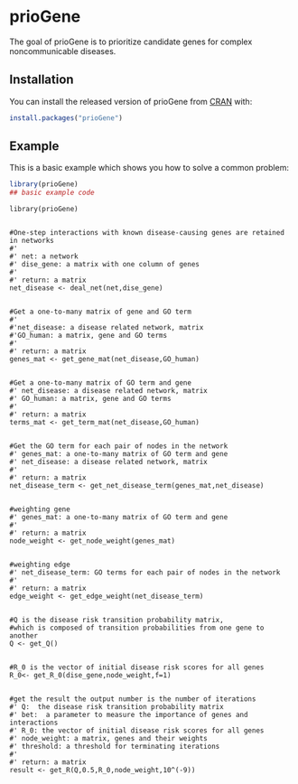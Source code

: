 # prioGene

<!-- badges: start -->
<!-- badges: end -->

The goal of prioGene is to prioritize candidate genes for complex noncommunicable diseases.

## Installation

You can install the released version of prioGene from [CRAN](https://CRAN.R-project.org) with:

``` r
install.packages("prioGene")
```

## Example

This is a basic example which shows you how to solve a common problem:

``` r
library(prioGene)
## basic example code
```
```{r setup}
library(prioGene)


#One-step interactions with known disease-causing genes are retained in networks
#'
#' net: a network
#' dise_gene: a matrix with one column of genes
#'
#' return: a matrix
net_disease <- deal_net(net,dise_gene)


#Get a one-to-many matrix of gene and GO term
#'
#'net_disease: a disease related network, matrix
#'GO_human: a matrix, gene and GO terms
#'
#' return: a matrix
genes_mat <- get_gene_mat(net_disease,GO_human)


#Get a one-to-many matrix of GO term and gene
#' net_disease: a disease related network, matrix
#' GO_human: a matrix, gene and GO terms
#'
#' return: a matrix
terms_mat <- get_term_mat(net_disease,GO_human)


#Get the GO term for each pair of nodes in the network
#' genes_mat: a one-to-many matrix of GO term and gene
#' net_disease: a disease related network, matrix
#'
#' return: a matrix
net_disease_term <- get_net_disease_term(genes_mat,net_disease)


#weighting gene
#' genes_mat: a one-to-many matrix of GO term and gene
#'
#' return: a matrix
node_weight <- get_node_weight(genes_mat)


#weighting edge
#' net_disease_term: GO terms for each pair of nodes in the network
#'
#' return: a matrix
edge_weight <- get_edge_weight(net_disease_term)


#Q is the disease risk transition probability matrix, 
#which is composed of transition probabilities from one gene to another
Q <- get_Q()


#R_0 is the vector of initial disease risk scores for all genes
R_0<- get_R_0(dise_gene,node_weight,f=1)


#get the result the output number is the number of iterations
#' Q:  the disease risk transition probability matrix
#' bet:  a parameter to measure the importance of genes and interactions
#' R_0: the vector of initial disease risk scores for all genes
#' node_weight: a matrix, genes and their weights
#' threshold: a threshold for terminating iterations
#'
#' return: a matrix
result <- get_R(Q,0.5,R_0,node_weight,10^(-9))
```

